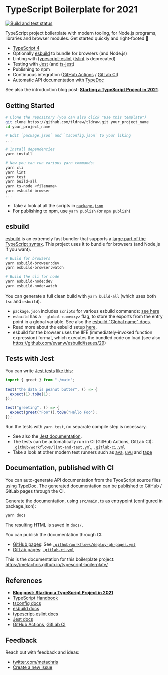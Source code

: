 # TypeScript Boilerplate for 2021

[![Build and test status](https://github.com/tldraw/tldraw/workflows/Lint%20and%20test/badge.svg)](https://github.com/metachris/micropython-ctl/actions?query=workflow%3A%22Build+and+test%22)

TypeScript project boilerplate with modern tooling, for Node.js programs, libraries and browser modules. Get started quickly and right-footed 🚀

- [TypeScript 4](https://www.typescriptlang.org/)
- Optionally [esbuild](https://esbuild.github.io/) to bundle for browsers (and Node.js)
- Linting with [typescript-eslint](https://github.com/typescript-eslint/typescript-eslint) ([tslint](https://palantir.github.io/tslint/) is deprecated)
- Testing with [Jest](https://jestjs.io/docs/getting-started) (and [ts-jest](https://www.npmjs.com/package/ts-jest))
- Publishing to npm
- Continuous integration ([GitHub Actions](https://docs.github.com/en/actions) / [GitLab CI](https://docs.gitlab.com/ee/ci/))
- Automatic API documentation with [TypeDoc](https://typedoc.org/guides/doccomments/)

See also the introduction blog post: **[Starting a TypeScript Project in 2021](https://www.metachris.com/2021/03/bootstrapping-a-typescript-node.js-project/)**.

## Getting Started

```bash
# Clone the repository (you can also click "Use this template")
git clone https://github.com/tldraw/tldraw.git your_project_name
cd your_project_name

# Edit `package.json` and `tsconfig.json` to your liking
...

# Install dependencies
yarn install

# Now you can run various yarn commands:
yarn cli
yarn lint
yarn test
yarn build-all
yarn ts-node <filename>
yarn esbuild-browser
...
```

- Take a look at all the scripts in [`package.json`](https://github.com/tldraw/tldraw/blob/master/package.json)
- For publishing to npm, use `yarn publish` (or `npm publish`)

## esbuild

[esbuild](https://esbuild.github.io/) is an extremely fast bundler that supports a [large part of the TypeScript syntax](https://esbuild.github.io/content-types/#typescript). This project uses it to bundle for browsers (and Node.js if you want).

```bash
# Build for browsers
yarn esbuild-browser:dev
yarn esbuild-browser:watch

# Build the cli for node
yarn esbuild-node:dev
yarn esbuild-node:watch
```

You can generate a full clean build with `yarn build-all` (which uses both `tsc` and `esbuild`).

- `package.json` includes `scripts` for various esbuild commands: [see here](https://github.com/tldraw/tldraw/blob/master/package.json#L23)
- `esbuild` has a `--global-name=xyz` flag, to store the exports from the entry point in a global variable. See also the [esbuild "Global name" docs](https://esbuild.github.io/api/#global-name).
- Read more about the esbuild setup [here](https://www.metachris.com/2021/04/starting-a-typescript-project-in-2021/#esbuild).
- esbuild for the browser uses the IIFE (immediately-invoked function expression) format, which executes the bundled code on load (see also https://github.com/evanw/esbuild/issues/29)

## Tests with Jest

You can write [Jest tests](https://jestjs.io/docs/getting-started) [like this](https://github.com/tldraw/tldraw/blob/master/src/main.test.ts):

```typescript
import { greet } from "./main";

test("the data is peanut butter", () => {
  expect(1).toBe(1);
});

test("greeting", () => {
  expect(greet("Foo")).toBe("Hello Foo");
});
```

Run the tests with `yarn test`, no separate compile step is necessary.

- See also the [Jest documentation](https://jestjs.io/docs/getting-started).
- The tests can be automatically run in CI (GitHub Actions, GitLab CI): [`.github/workflows/lint-and-test.yml`](https://github.com/tldraw/tldraw/blob/master/.github/workflows/lint-and-test.yml), [`.gitlab-ci.yml`](https://github.com/tldraw/tldraw/blob/master/.gitlab-ci.yml)
- Take a look at other modern test runners such as [ava](https://github.com/avajs/ava), [uvu](https://github.com/lukeed/uvu) and [tape](https://github.com/substack/tape)

## Documentation, published with CI

You can auto-generate API documentation from the TyoeScript source files using [TypeDoc](https://typedoc.org/guides/doccomments/). The generated documentation can be published to GitHub / GitLab pages through the CI.

Generate the documentation, using `src/main.ts` as entrypoint (configured in package.json):

```bash
yarn docs
```

The resulting HTML is saved in `docs/`.

You can publish the documentation through CI:

- [GitHub pages](https://pages.github.com/): See [`.github/workflows/deploy-gh-pages.yml`](https://github.com/tldraw/tldraw/blob/master/.github/workflows/deploy-gh-pages.yml)
- [GitLab pages](https://docs.gitlab.com/ee/user/project/pages/): [`.gitlab-ci.yml`](https://github.com/tldraw/tldraw/blob/master/.gitlab-ci.yml)

This is the documentation for this boilerplate project: https://metachris.github.io/typescript-boilerplate/

## References

- **[Blog post: Starting a TypeScript Project in 2021](https://www.metachris.com/2021/03/bootstrapping-a-typescript-node.js-project/)**
- [TypeScript Handbook](https://www.typescriptlang.org/docs/handbook/intro.html)
- [tsconfig docs](https://www.typescriptlang.org/tsconfig)
- [esbuild docs](https://esbuild.github.io/)
- [typescript-eslint docs](https://github.com/typescript-eslint/typescript-eslint/blob/master/docs/getting-started/linting/README.md)
- [Jest docs](https://jestjs.io/docs/getting-started)
- [GitHub Actions](https://docs.github.com/en/actions), [GitLab CI](https://docs.gitlab.com/ee/ci/)

## Feedback

Reach out with feedback and ideas:

- [twitter.com/metachris](https://twitter.com/metachris)
- [Create a new issue](https://github.com/tldraw/tldraw/issues)
